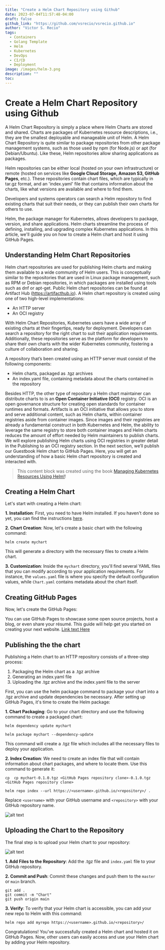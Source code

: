 ```yaml
---
title: "Create a Helm Chart Repository using Github"
date: 2023-07-04T11:57:48-04:00
draft: false
github_link: "https://github.com/vsrecio/vsrecio.github.io"
author: "Victor S. Recio"
tags:
  - Containers
  - Golang Template
  - Helm
  - Kubernetes
  - DevOps
  - CI/CD
  - Deployment
image: /images/helm-3.png
description: ""
toc: 
---
```

# Create a Helm Chart Repository using Github

A Helm Chart Repository is simply a place where Helm Charts are stored and shared. Charts are packages of Kubernetes resource descriptions, i.e., they are the smallest deployable and manageable unit of Helm. A Helm Chart Repository is quite similar to package repositories from other package management systems, such as those used by npm (for Node.js) or apt (for Debian/Ubuntu). Like these, Helm repositories allow sharing applications as packages.

Helm repositories can be either local (hosted on your own infrastructure) or remote (hosted on services like **Google Cloud Storage, Amazon S3, GitHub Pages**, etc.). These repositories contain chart files, which are typically in tar.gz format, and an 'index.yaml' file that contains information about the charts, like what versions are available and where to find them.

Developers and systems operators can search a Helm repository to find existing charts that suit their needs, or they can publish their own charts for others to use.

Helm, the package manager for Kubernetes, allows developers to package, version, and share applications. Helm charts streamline the process of defining, installing, and upgrading complex Kubernetes applications. In this article, we'll guide you on how to create a Helm chart and host it using GitHub Pages.

## Understanding Helm Chart Repositories

Helm chart repositories are used for publishing Helm charts and making them available to a wide community of Helm users. This is conceptually similar to the repositories that are used in Linux package management, such as RPM or Debian repositories, in which packages are installed using tools such as dnf or apt-get. Public Helm chart repositories can be found at Artifact Hub (https://artifacthub.io). A Helm chart repository is created using one of two high-level implementations: 

* An HTTP server 
* An OCI registry


With Helm Chart Repositories, Kubernetes users have a wide array of existing charts at their fingertips, ready for deployment. Developers can search a repository for the right chart to suit their application requirements. Additionally, these repositories serve as the platform for developers to share their own charts with the wider Kubernetes community, fostering a culture of collaboration and sharing.

A repository that’s been created using an HTTP server must consist of the following components: 

* Helm charts, packaged as .tgz archives 
* An index.yaml file, containing metadata about the charts contained in the repository

Besides HTTP, the other type of repository a Helm chart maintainer can distribute charts to is an **Open Container Initiative (OCI)** registry. OCI is an open governance structure for creating open standards for container runtimes and formats. Artifacts is an OCI initiative that allows you to store and serve additional content, such as Helm charts, within container registries aside from container images. Since images and their registries are already a fundamental construct in both Kubernetes and Helm, the ability to leverage the same registry to store both container images and Helm charts reduces the amount of effort needed by Helm maintainers to publish charts. We will explore publishing Helm charts using OCI registries in greater detail in the Publishing to an OCI registry section. In the next section, we’ll publish our Guestbook Helm chart to GitHub Pages. Here, you will get an understanding of how a basic Helm chart repository is created and interacted with.

> This content block was created using the book [Managing Kubernetes Resources Using Helm!](https://github.com/PacktPublishing/Managing-Kubernetes-Resources-using-Helm)!

## Creating a Helm Chart

Let's start with creating a Helm chart:

**1. Installation**: First, you need to have Helm installed. If you haven't done so yet, you can find the instructions [here](https://helm.sh/docs/intro/install/).

**2. Chart Creation**: Now, let's create a basic chart with the following command:

```
helm create mychart
```
   
This will generate a directory with the necessary files to create a Helm chart.

**3. Customization**: Inside the `mychart` directory, you'll find several YAML files that you can modify according to your application requirements. For instance, the `values.yaml` file is where you specify the default configuration values, while `Chart.yaml` contains metadata about the chart itself.

## Creating GitHub Pages

Now, let's create the GitHub Pages:

You can use GitHub Pages to showcase some open source projects, host a blog, or even share your résumé. This guide will help get you started on creating your next website. [Link text Here](https://docs.github.com/en/pages/quickstart)

## Publishing the the chart

Publishing a Helm chart to an HTTP repository consists of a three-step process: 

1. Packaging the Helm chart as a .tgz archive 
2. Generating an index.yaml file 
3. Uploading the .tgz archive and the index.yaml file to the server

First, you can use the helm package command to package your chart into a .tgz archive and update dependencies be necessary. After setting up GitHub Pages, it's time to create the Helm package:

**1. Chart Packaging**: Go to your chart directory and use the following command to create a packaged chart:

```
helm dependency update mychart 
```

```
helm package mychart --dependency-update
```
   
This command will create a .tgz file which includes all the necessary files to deploy your application.

**2. Index Creation**: We need to create an index file that will contain information about chart packages, and where to locate them. Use this command to generate it:

```
cp  cp mychart-0.1.0.tgz <GitHub Pages repository clone>-0.1.0.tgz <GitHub Pages repository clone>
```

```
helm repo index --url https://<username>.github.io/<repository>/ .
```
   
Replace `<username>` with your GitHub username and `<repository>` with your GitHub repository name.

![alt text](/images/repo.png "Repository")

## Uploading the Chart to the Repository

The final step is to upload your Helm chart to your repository:

![alt text](/images/repo-2.png "Repository")

**1. Add Files to the Repository**: Add the .tgz file and `index.yaml` file to your GitHub repository.

**2. Commit and Push**: Commit these changes and push them to the `master` or `main` branch. 
```
git add .
git commit -m "Chart"
git push origin main
```

**3. Verify**: To verify that your Helm chart is accessible, you can add your new repo to Helm with this command:

```
helm repo add myrepo https://<username>.github.io/<repository>/
```

Congratulations! You've successfully created a Helm chart and hosted it on GitHub Pages. Now, other users can easily access and use your Helm chart by adding your Helm repository.